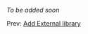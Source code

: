 *To be added soon*

Prev: [Add External library](05-lab4.md)                                                                                       
